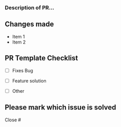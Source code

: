 <!-- 
Explain the benefit of this pull request
You can erase any parts of this template not applicable to your Pull Request. 
-->

### Description of PR...


## Changes made
- Item 1
- Item 2


## PR Template Checklist

- [ ] Fixes Bug
- [ ] Feature solution
- [ ] Other


## Please mark which issue is solved
<!-- Type numbers directly after the #, it will show the issues with that number -->

Close #